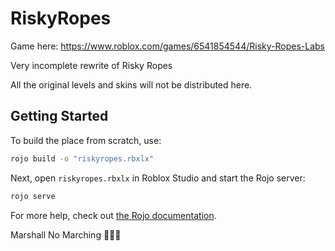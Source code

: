 # RiskyRopes 

Game here: https://www.roblox.com/games/6541854544/Risky-Ropes-Labs

Very incomplete rewrite of Risky Ropes

All the original levels and skins will not be distributed here.

## Getting Started
To build the place from scratch, use:

```bash
rojo build -o "riskyropes.rbxlx"
```

Next, open `riskyropes.rbxlx` in Roblox Studio and start the Rojo server:

```bash
rojo serve
```

For more help, check out [the Rojo documentation](https://rojo.space/docs).

Marshall No Marching 🦶🦶🦶
